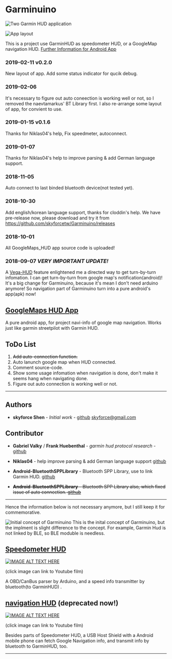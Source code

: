 # Garminuino

![Two Garmin HUD application](https://raw.githubusercontent.com/skyforcetw/Garminuino/f71f77eff7afc2c0c95a0076b2e75070de46e633/P_20190125_225356-02.jpeg "Two Garmin HUD application")

![App layout](https://raw.githubusercontent.com/skyforcetw/Garminuino/master/112893.jpg "App Layout")

This  is a project use GarminHUD as speedometer HUD, or a GoogleMap navigation HUD.
 [Further Information for Android App](https://github.com/skyforcetw/Garminuino/blob/master/GoogleMaps_HUD/README.md)

### 2019-02-11 v0.2.0
New layout of app.
Add some status indicator for qucik debug.

### 2019-02-06
It's necessary to figure out auto coneection is working well or not, so I removed the naevtamarkus' BT Library first.
I also re-arrange some layout of app, for convient to use.

### 2019-01-15 v0.1.6
Thanks for Niklas04's help, Fix speedmeter, autoconnect.

### 2019-01-07
Thanks for Niklas04's help to improve parsing & add German language support.

### 2018-11-05
Auto connect to last binded bluetooth device(not tested yet).

### 2018-10-30
Add english/korean language support, thanks for cloddin's help.
We have pre-release now, please download and try it from https://github.com/skyforcetw/Garminuino/releases

### 2018-10-01
All GoogleMaps_HUD app source code is uploaded!

### 2018-09-07 _VERY IMPORTANT UPDATE!_
A [Vega-HUD](https://visualgoal.com.tw/%E9%A6%96%E9%A0%81/) feature enlightened me a directed way to get turn-by-turn infomation.
I can get turn-by-turn from google map's notification(android)!
It's a big change for Garminuino, because it's mean I don't need arduino anymore!
So navigation part of Garminuino turn into a pure android's app(apk) now!

## [GoogleMaps HUD App](https://github.com/skyforcetw/Garminuino/tree/master/GoogleMaps_HUD)
A pure android app, for project navi-info of google map navigation.
Works just like garmin streetpilot with Garmin HUD.

## ToDo List
1. ~~Add auto-connection function.~~
2. Auto lanunch google map when HUD connected.
3. Comment source-code.
4. Show some usage infomation when navigation is done, don't make it seems hang when navigating done.
5. Figure out auto connection is working well or not.

***

## Authors

* **skyforce Shen** - *Initial work* - [github](https://github.com/skyforcetw) skyforce@gmail.com

## Contributor
* **Gabriel Valky** / **Frank Huebenthal** - *garmin hud protocol research* - [github](https://github.com/gabonator/Work-in-progress/tree/master/GarminHud) 

* **Niklas04** - help improve parsing & add German language support
[github](https://github.com/Niklas04) 

* **Android-BluetoothSPPLibrary** - Bluetooth SPP Library, use to link Garmin HUD.
[github](https://github.com/akexorcist/Android-BluetoothSPPLibrary) 

* ~~**Android-BluetoothSPPLibrary** - Bluetooth SPP Library also, which fixed issue of auto connection.
[github](https://github.com/naevtamarkus/Android-BluetoothSPPLibrary)~~

***

Hence the information below is not necessary anymore, but I still keep it for commemorative.

![Initial concept of Garminuino](https://trello-attachments.s3.amazonaws.com/5604cb6e078e570dfc9c7404/1794x1080/accfe9e4f1f1d10e8bb62d7630130425/sketch-1443154690685.jpg "Initial concept of Garminuino")
This is the inital concept of Garminuino, but the implment is slight difference to the concept. For example, Garmin Hud is not linked by BLE, so BLE moduble is needless.

## [Speedometer HUD](https://github.com/skyforcetw/Garminuino/tree/master/speedometer%20HUD)

[![IMAGE ALT TEXT HERE](https://i.ytimg.com/vi/P0d8nm3kuxs/hqdefault.jpg?sqp=-oaymwEZCPYBEIoBSFXyq4qpAwsIARUAAIhCGAFwAQ==&rs=AOn4CLAh96qD5deX_DeYAHk9CHNptn97JQ)](https://www.youtube.com/watch?v=P0d8nm3kuxsE)

(click image can link to Youtube film)

A OBD/CanBus parser by Arduino, and a speed info transmitter by bluetooth(to GarminHUD) .

## [navigation HUD](https://github.com/skyforcetw/Garminuino/tree/master/navigation%20HUD)      (deprecated now!)

[![IMAGE ALT TEXT HERE](https://i.ytimg.com/vi/VWV_F9V6yoA/hqdefault.jpg?sqp=-oaymwEZCPYBEIoBSFXyq4qpAwsIARUAAIhCGAFwAQ==&rs=AOn4CLDerjxVyOMK8V3hm9DaY-8zb3a1DQ)](https://www.youtube.com/watch?v=VWV_F9V6yoA)

(click image can link to Youtube film)

Besides parts of Speedometer HUD, a USB Host Shield with a Android mobile phone can fetch Google Navigation info, and transmit info by bluetooth to GarminHUD, too.

***

